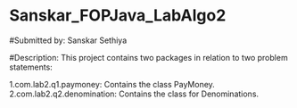 # Sanskar_FOPJava_LabAlgo2

#Submitted by: Sanskar Sethiya

#Description: This project contains two packages in relation to two problem statements:

  1.com.lab2.q1.paymoney: Contains the class PayMoney.
  2.com.lab2.q2.denomination: Contains the class for Denominations.
